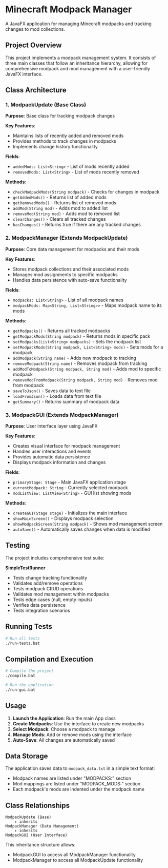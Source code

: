 # Minecraft Modpack Manager
A JavaFX application for managing Minecraft modpacks and tracking changes to mod collections.

## Project Overview
This project implements a modpack management system. It consists of three main classes that follow an inheritance hierarchy, allowing for comprehensive modpack and mod management with a user-friendly JavaFX interface.

## Class Architecture

### 1. ModpackUpdate (Base Class)
**Purpose**: Base class for tracking modpack changes

**Key Features**:
- Maintains lists of recently added and removed mods
- Provides methods to track changes in modpacks
- Implements change history functionality

**Fields**:
- `addedMods: List<String>` - List of mods recently added
- `removedMods: List<String>` - List of mods recently removed

**Methods**:
- `checkModpackMods(String modpack)` - Checks for changes in modpack
- `getAddedMods()` - Returns list of added mods
- `getRemovedMods()` - Returns list of removed mods
- `addMod(String mod)` - Adds mod to added list
- `removeMod(String mod)` - Adds mod to removed list
- `clearChanges()` - Clears all tracked changes
- `hasChanges()` - Returns true if there are any tracked changes

### 2. ModpackManager (Extends ModpackUpdate)
**Purpose**: Core data management for modpacks and their mods

**Key Features**:
- Stores modpack collections and their associated mods
- Manages mod assignments to specific modpacks
- Handles data persistence with auto-save functionality

**Fields**:
- `modpacks: List<String>` - List of all modpack names
- `modpackMods: Map<String, List<String>>` - Maps modpack name to its mods

**Methods**:
- `getModpacks()` - Returns all tracked modpacks
- `getModpackMods(String modpack)` - Returns mods in specific pack
- `setModpacks(List<String> modpacks)` - Sets the modpack list
- `setModpackMods(String modpack, List<String> mods)` - Sets mods for a modpack
- `addModpack(String name)` - Adds new modpack to tracking
- `removeModpack(String name)` - Removes modpack from tracking
- `addModToModpack(String modpack, String mod)` - Adds mod to specific modpack
- `removeModFromModpack(String modpack, String mod)` - Removes mod from modpack
- `saveToJson()` - Saves data to text file
- `loadFromJson()` - Loads data from text file
- `getSummary()` - Returns summary of modpack data

### 3. ModpackGUI (Extends ModpackManager)
**Purpose**: User interface layer using JavaFX

**Key Features**:
- Creates visual interface for modpack management
- Handles user interactions and events
- Provides automatic data persistence
- Displays modpack information and changes

**Fields**:
- `primaryStage: Stage` - Main JavaFX application stage
- `currentModpack: String` - Currently selected modpack
- `modListView: ListView<String>` - GUI list showing mods

**Methods**:
- `createGUI(Stage stage)` - Initializes the main interface
- `showMainScreen()` - Displays modpack selection
- `showModpackScreen(String modpack)` - Shows mod management screen
- `autoSave()` - Automatically saves changes when data is modified

## Testing
The project includes comprehensive test suite:

**SimpleTestRunner**
- Tests change tracking functionality
- Validates add/remove operations
- Tests modpack CRUD operations
- Validates mod management within modpacks
- Tests edge cases (null, empty inputs)
- Verifies data persistence
- Tests integration scenarios

## Running Tests
```bash
# Run all tests
./run-tests.bat
```

## Compilation and Execution
```bash
# Compile the project
./compile.bat

# Run the application
./run-gui.bat
```

## Usage
1. **Launch the Application**: Run the main App class
2. **Create Modpacks**: Use the interface to create new modpacks
3. **Select Modpack**: Choose a modpack to manage
4. **Manage Mods**: Add or remove mods using the interface
5. **Auto-Save**: All changes are automatically saved

## Data Storage
The application saves data to `modpack_data.txt` in a simple text format:
- Modpack names are listed under "MODPACKS:" section
- Mod mappings are listed under "MODPACK_MODS:" section
- Each modpack's mods are indented under the modpack name

## Class Relationships
```
ModpackUpdate (Base)
    ↑ inherits
ModpackManager (Data Management)
    ↑ inherits  
ModpackGUI (User Interface)
```

This inheritance structure allows:
- ModpackGUI to access all ModpackManager functionality
- ModpackManager to access all ModpackUpdate functionality